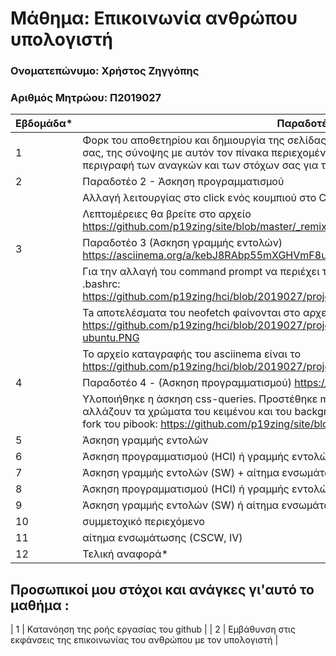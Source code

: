 # Μάθημα: Επικοινωνία ανθρώπου υπολογιστή

### Ονοματεπώνυμο: Χρήστος Ζηγγόπης
### Αριθμός Μητρώου: Π2019027


| Εβδομάδα* | Παραδοτέο |
| --- | --- |
| 1 | Φορκ του αποθετηρίου και δημιουργία της σελίδας της αναφοράς με τα προσωπικά στοιχεία σας, της σύνοψης με αυτόν τον πίνακα περιεχομένων, και συγγραφή της εισαγωγής με περιγραφή των αναγκών και των στόχων σας για το αντίστοιχο μάθημα* |
| 2 | Παραδοτέο 2  - Άσκηση προγραμματισμού 
|   | Αλλαγή λειτουργίας στο click ενός κουμπιού στο CodePen |
|   | Λεπτομέρειες θα βρείτε στο αρχείο https://github.com/p19zing/site/blob/master/_remix/button.md και το [CodePen link](https://codepen.io/p19zing/pen/bGeeevB '[CodePen link')  |
| 3 | Παραδοτέο 3 (Άσκηση γραμμής εντολών) https://asciinema.org/a/kebJ8RAbp55mXGHVmF8udYZ7Y|
|   |  Για την αλλαγή του command prompt να περιέχει τον ΑΜ, άλλαξα την μεταβλητή PS1 του .bashrc: https://github.com/p19zing/hci/blob/2019027/projects/2019027/paradoteo3/bashrc|
|   | Ta αποτελέσματα του neofetch φαίνονται στο αρχείο https://github.com/p19zing/hci/blob/2019027/projects/2019027/paradoteo3/neofetch-ubuntu.PNG|
|   | Το αρχείο καταγραφής του asciinema είναι το https://github.com/p19zing/hci/blob/2019027/projects/2019027/paradoteo3/paradoteo3.rec |
| 4 | Παραδοτέο 4 - (Άσκηση προγραμματισμού) https://codepen.io/p19zing/pen/ZEOoeGB |
|   | Υλοποιήθηκε η άσκηση css-queries. Προστέθηκε media query για μέγεθος 1200px και αλλάζουν τα χρώματα του κειμένου και του background ανάλογα με το μέγεθος. link στο fork του pibook: https://github.com/p19zing/site/blob/2019027/_remix/css-queries.md |
| 5 | Άσκηση γραμμής εντολών |
| 6 | Άσκηση προγραμματισμού (HCI) ή γραμμής εντολών (SW)+ συμμετοχικό περιεχόμενο |
| 7 | Άσκηση γραμμής εντολών (SW) + αίτημα ενσωμάτωσης (CSCW, IV) |
| 8 | Άσκηση προγραμματισμού (HCI) ή γραμμής εντολών (SW) |
| 9 | Άσκηση γραμμής εντολών (SW) ή αίτημα ενσωμάτωσης (CSCW, IV) |
| 10 | συμμετοχικό περιεχόμενο |
| 11 | αίτημα ενσωμάτωσης (CSCW, IV) |
| 12 | Τελική αναφορά* |

## Προσωπικοί μου στόχοι και ανάγκες γι'αυτό το μαθήμα :
| 1 | Κατανόηση της ροής εργασίας του github |
| 2 | Εμβάθυνση στις εκφάνσεις της επικοινωνίας του ανθρώπου με τον υπολογιστή |
